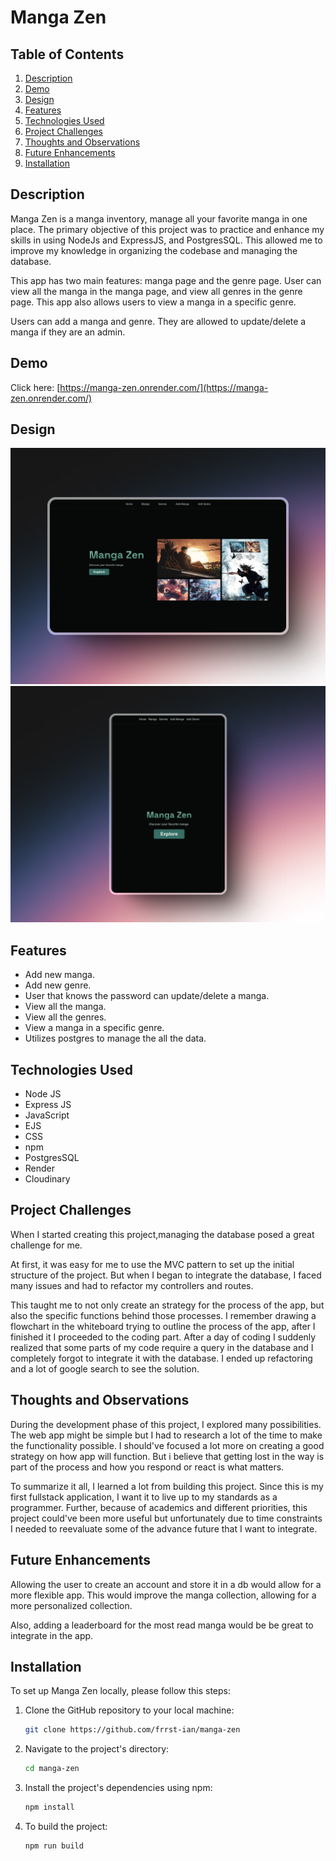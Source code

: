 # Manga Zen

## Table of Contents

1. [Description](#description)
1. [Demo](#demo)
1. [Design](#design)
1. [Features](#features)
1. [Technologies Used](#technologies-used)
1. [Project Challenges](#project-challenges)
1. [Thoughts and Observations](#thoughts-and-observations)
1. [Future Enhancements](#future-enhancements)
1. [Installation](#installation)

## Description

Manga Zen is a manga inventory, manage all your favorite manga in one place. The primary objective of this project was to practice and enhance my skills in using NodeJs and ExpressJS, and PostgresSQL. This allowed me to improve my knowledge in organizing the codebase and managing the database.  

This app has two main features: manga page and the genre page. User can view all the manga in the manga page, and view all genres in the genre page. This app also allows users to view a manga in a specific genre.

Users can add a manga and genre. They are allowed to update/delete a manga if they are an admin.
## Demo

Click here: [https://manga-zen.onrender.com/](https://manga-zen.onrender.com/)

## Design

<div align='center'>
<img src='/public/183_1x_shots_so.png' alt='Screenshot of desktop design'>
<img src='/public/377_1x_shots_so.png' alt='Screenshot of mobile design'>
</div>

## Features

- Add new manga.
- Add new genre.
- User that knows the password can update/delete a manga.
- View all  the manga.
- View all the genres.
- View a manga in a specific genre.
- Utilizes postgres to manage the all the data.

## Technologies Used

- Node JS
- Express JS
- JavaScript
- EJS
- CSS
- npm
- PostgresSQL
- Render
- Cloudinary

## Project Challenges

When I started creating this project,managing the database posed a great challenge for me.

At first, it was easy for me to use the MVC pattern to set up the initial structure of the project. But when I began to integrate the database, I faced many issues and had to refactor my controllers and routes.

This taught me to not only create an strategy for the process of the app, but also the specific functions behind those processes. I remember drawing a flowchart in the whiteboard trying to outline the process of the app, after I finished it I proceeded to the coding part. After a day of coding I suddenly realized that some parts of my code require a query in the database and I completely forgot to integrate it with the database. I ended up refactoring and a lot of google search to see the solution.

## Thoughts and Observations

During the development phase of this project, I explored many possibilities. The web app might be simple but I had to research a lot of the time to make the functionality possible. I should've focused a lot more on creating a good strategy on how app will function. But i believe that getting lost in the way is part of the process and how you respond or react is what matters.

To summarize it all, I learned a lot from building this project. Since this is my first fullstack application, I want it to live up to my standards as a programmer. Further, because of academics and different priorities, this project could've been more useful but unfortunately due to time constraints I needed to reevaluate some of the advance future that I want to integrate.

## Future Enhancements

Allowing the user to create an account and store it in a db would allow for a more flexible app. This would improve the manga collection, allowing for a more personalized collection.

Also, adding a leaderboard for the most read manga would be be great to integrate in the app. 

## Installation

To set up Manga Zen locally, please follow this steps:

1. Clone the GitHub repository to your local machine:

   ```bash
   git clone https://github.com/frrst-ian/manga-zen
   ```

2. Navigate to the project's directory:

   ```bash
   cd manga-zen
   ```

3. Install the project's dependencies using npm:

   ```bash
   npm install
   ```

4. To build the project:

   ```bash
   npm run build
   ```